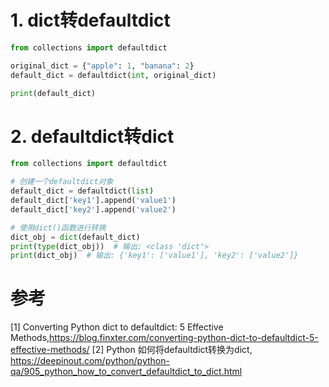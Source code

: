 # 1. dict转defaultdict

```python
from collections import defaultdict

original_dict = {"apple": 1, "banana": 2}
default_dict = defaultdict(int, original_dict)

print(default_dict)
```

# 2. defaultdict转dict

```python
from collections import defaultdict

# 创建一个defaultdict对象
default_dict = defaultdict(list)
default_dict['key1'].append('value1')
default_dict['key2'].append('value2')

# 使用dict()函数进行转换
dict_obj = dict(default_dict)
print(type(dict_obj))  # 输出: <class 'dict'>
print(dict_obj)  # 输出: {'key1': ['value1'], 'key2': ['value2']}
```

# 参考

[1] Converting Python dict to defaultdict: 5 Effective Methods,https://blog.finxter.com/converting-python-dict-to-defaultdict-5-effective-methods/
[2] Python 如何将defaultdict转换为dict, https://deepinout.com/python/python-qa/905_python_how_to_convert_defaultdict_to_dict.html